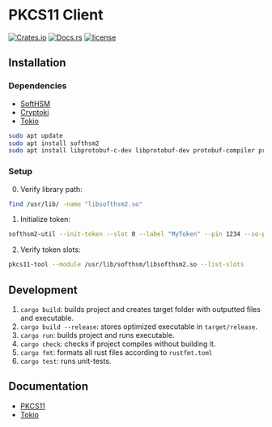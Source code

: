 # PKCS11 Client

[![Crates.io](https://img.shields.io/crates/v/{{project-name}}.svg)](https://crates.io/crates/{{project-name}})
[![Docs.rs](https://docs.rs/project-template/badge.svg)](https://docs.rs/{{project-name}})
[![license](http://img.shields.io/badge/license-MIT-blue.svg)](https://github.com/duclos-cavalcanti/rust-project-template/LICENSE)

## Installation

### Dependencies
- [SoftHSM](https://github.com/softhsm/SoftHSMv2)
- [Cryptoki](https://github.com/parallaxsecond/rust-cryptoki)
- [Tokio](https://github.com/tokio-rs/tokio)

```bash 
sudo apt update
sudo apt install softhsm2
sudo apt install libprotobuf-c-dev libprotobuf-dev protobuf-compiler protobuf-codegen
```

### Setup
0. Verify library path: 
```bash 
find /usr/lib/ -name "libsofthsm2.so"
```

1. Initialize token:
```bash 
softhsm2-util --init-token --slot 0 --label "MyToken" --pin 1234 --so-pin 1234
```

2. Verify token slots:
```bash 
pkcs11-tool --module /usr/lib/softhsm/libsofthsm2.so --list-slots
```


## Development
1. `cargo build`: builds project and creates target folder with outputted files and executable.
2. `cargo build --release`: stores optimized executable in `target/release`.
3. `cargo run`: builds project and runs executable.
4. `cargo check`: checks if project compiles without building it.
5. `cargo fmt`: formats all rust files according to `rustfmt.toml`
6. `cargo test`: runs unit-tests.

## Documentation
- [PKCS11](https://thalesdocs.com/gphsm/ptk/5.9/docs/Content/PTK-C_Program/intro_PKCS11.htm)
- [Tokio](https://docs.rs/tokio/latest/tokio/)

